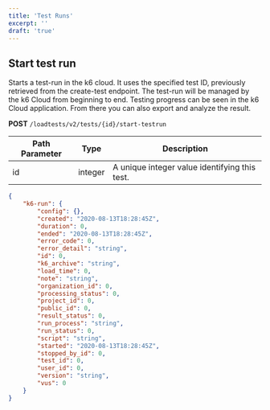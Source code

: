 ```yaml
---
title: 'Test Runs'
excerpt: ''
draft: 'true'
---
```


## Start test run

Starts a test-run in the k6 cloud. It uses the specified test ID, previously retrieved from the create-test endpoint. The test-run will be managed by the k6 Cloud from beginning to end. Testing progress can be seen in the k6 Cloud application. From there you can also export and analyze the result.

**POST** `/loadtests/v2/tests/{id}/start-testrun`

| Path Parameter | Type | Description |
| ----------| ---- | ----------- |
| id | integer | A unique integer value identifying this test. |

<div class="code-group" data-props='{"labels": ["Response"]}'>

```json
{
    "k6-run": {
        "config": {},
        "created": "2020-08-13T18:28:45Z",
        "duration": 0,
        "ended": "2020-08-13T18:28:45Z",
        "error_code": 0,
        "error_detail": "string",
        "id": 0,
        "k6_archive": "string",
        "load_time": 0,
        "note": "string",
        "organization_id": 0,
        "processing_status": 0,
        "project_id": 0,
        "public_id": 0,
        "result_status": 0,
        "run_process": "string",
        "run_status": 0,
        "script": "string",
        "started": "2020-08-13T18:28:45Z",
        "stopped_by_id": 0,
        "test_id": 0,
        "user_id": 0,
        "version": "string",
        "vus": 0
    }
}
```

</div>
